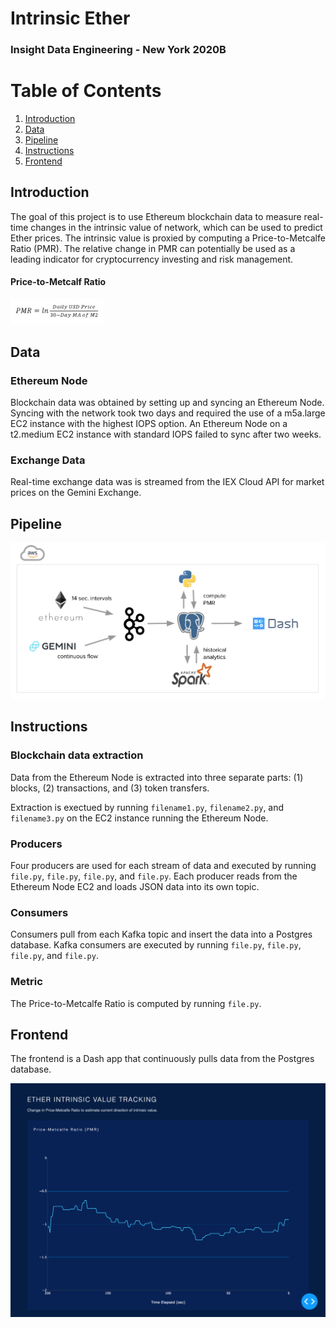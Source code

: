 # Intrinsic Ether

### Insight Data Engineering - New York 2020B

# Table of Contents
1. [Introduction](README.md#Introduction)
2. [Data](README.md#Data)
3. [Pipeline](README.md#Pipeline)
4. [Instructions](README.md#Instructions)
6. [Frontend](README.md#Frontend)


## Introduction

The goal of this project is to use Ethereum blockchain data to measure real-time changes in the intrinsic value of network, which can be used to predict Ether prices. The intrinsic value is proxied by computing a Price-to-Metcalfe Ratio (PMR). The relative change in PMR can potentially be used as a leading indicator for cryptocurrency investing and risk management.

#### Price-to-Metcalf Ratio

<img src="https://github.com/jmilewski/insight-project/blob/master/images/pmr.png" width="150">

## Data

### Ethereum Node
Blockchain data was obtained by setting up and syncing an Ethereum Node. Syncing with the network took two days and required the use of a m5a.large EC2 instance with the highest IOPS option. An Ethereum Node on a t2.medium EC2 instance with standard IOPS failed to sync after two weeks.

### Exchange Data
Real-time exchange data was is streamed from the IEX Cloud API for market prices on the Gemini Exchange.

## Pipeline

![Preview](images/pipeline.png)

## Instructions

### Blockchain data extraction

Data from the Ethereum Node is extracted into three separate parts: (1) blocks, (2) transactions, and (3) token transfers.

Extraction is exectued by running `filename1.py`, `filename2.py`, and `filename3.py` on the EC2 instance running the Ethereum Node.

### Producers

Four producers are used for each stream of data and executed by running `file.py`, `file.py`, `file.py`, and `file.py`. Each producer reads from the Ethereum Node EC2 and loads JSON data into its own topic.

### Consumers

Consumers pull from each Kafka topic and insert the data into a Postgres database. Kafka consumers are executed by running `file.py`, `file.py`, `file.py`, and `file.py`.

### Metric

The Price-to-Metcalfe Ratio is computed by running `file.py`.

## Frontend

The frontend is a Dash app that continuously pulls data from the Postgres database.

![Preview](images/frontend.png)
